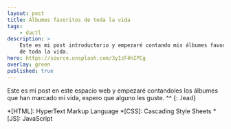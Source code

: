 ```yaml
---
layout: post
title: Álbumes favoritos de toda la vida
tags:
    - dactl
description: >
    Este es mi post introductorio y empezaré contando mis álbumes favoritos
    de toda la vida. 
hero: https://source.unsplash.com/3y1zF4hIPCg
overlay: green
published: true
---
```

Este es mi post en este espacio web y empezaré contandoles los álbumes que han marcado mi vida,
espero que alguno les guste. ^^
{: .lead}


*[HTML]: HyperText Markup Language
*[CSS]: Cascading Style Sheets
*[JS]: JavaScript